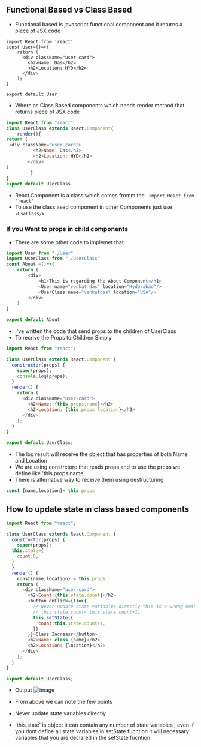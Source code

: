 ## Functional Based vs Class Based

- Functional based is javascript functional component and it returns a piece of JSX code

```Javascipt
import React from 'react'
const User=()=>{
    return (
      <div className="user-card">
        <h2>Name: Das</h2>
        <h2>Location: HYD</h2>
      </div>
    );
}

export default User
```
- Where as Class Based components  which needs render method that returns piece of JSX code

```Javascript
import React from "react"
class UserClass extends React.Component{
    render(){
return (
 <div className="user-card">
          <h2>Name: Das</h2>
          <h2>Location: HYD</h2>
        </div>
)
         }
}
export default UserClass

```
- React.Component is a class which comes fromm the ` import React from "react"`
- To use the class ased component in other Components just use `<UseClass/>`

### If you Want to props in child components 
- There are some other code to implemet that
  
```Javascript
import User from "./User"
import UserClass from "./UserClass"
const About =()=>{
    return (
        <div>
            <h1>This is regarding the About Component</h1>
            <User name="venkat das" location="Hyderabad"/>
            <UserClass name="venkatdas" location="USA"/>
        </div>
    )
}

export default About
```
- I've written the code that send props to the children of UserClass
- To recrive the Props to Children
Simply

```Javascript
import React from "react";

class UserClass extends React.Component {
  constructor(props) {
    super(props);
    console.log(props);
  }
  render() {
    return (
      <div className="user-card">
        <h2>Name: {this.props.name}</h2>
        <h2>Location: {this.props.location}</h2>
      </div>
    );
  }
}

export default UserClass;
```
- The log result will receive the object that has properties of both Name and Location
- We are using constrctore that reads props and to use the props we define like 'this.props.name'
- There is alternative way to receive them using destructuring
```Javascript
const {name,location}= this.props
```

## How to update state in class based components


```Javascript
import React from "react";

class UserClass extends React.Component {
  constructor(props) {
    super(props);
  this.state={
    count:0,
  }
  }
  render() {
    const{name,location} = this.props
    return (
      <div className="user-card">
        <h2>Count:{this.state.count}</h2>
        <button onClick={()=>{
          // Never update state variables directly this is a wrong method
          // this.state.count= this.state.count+1;
          this.setState({
            count:this.state.count+1,
          })
        }}>Class Increasr</button>
        <h2>Name: class {name}</h2>
        <h2>Location: {location}</h2>
      </div>
    );
  }
}

export default UserClass;
```
- Output
![image](https://github.com/venkatdas/React-A-Z/assets/43024084/063ff31e-cfdf-4f6d-95a6-6f6765f7a4eb)

- From above we can note the few points
- Never update state variables directly
- 'this.state' is object it can contain any number of state variables , even if you dont define all state variables in setState fucntion it will necessary variables that you are declared in the setState fucntion

